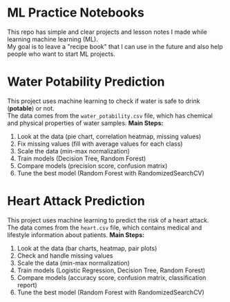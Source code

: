
# ML Practice Notebooks
This repo has simple and clear projects and lesson notes I made while learning machine learning (ML).  
My goal is to leave a "recipe book" that I can use in the future and also help people who want to start ML projects.

# Water Potability Prediction

This project uses machine learning to check if water is safe to drink (**potable**) or not.  
The data comes from the `water_potability.csv` file, which has chemical and physical properties of water samples.
**Main Steps:**
1. Look at the data (pie chart, correlation heatmap, missing values)
2. Fix missing values (fill with average values for each class)
3. Scale the data (min-max normalization)
4. Train models (Decision Tree, Random Forest)
5. Compare models (precision score, confusion matrix)
6. Tune the best model (Random Forest with RandomizedSearchCV)


# Heart Attack Prediction

This project uses machine learning to predict the risk of a heart attack.  
The data comes from the `heart.csv` file, which contains medical and lifestyle information about patients.
**Main Steps:**
1. Look at the data (bar charts, heatmap, pair plots)
2. Check and handle missing values
3. Scale the data (min-max normalization)
4. Train models (Logistic Regression, Decision Tree, Random Forest)
5. Compare models (accuracy score, confusion matrix, classification report)
6. Tune the best model (Random Forest with RandomizedSearchCV)

